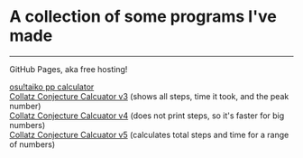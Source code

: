# A collection of some programs I've made
<hr/>

GitHub Pages, aka free hosting!

[osu!taiko pp calculator](/Files/taikopp.html)<br/>
[Collatz Conjecture Calcuator v3](/Files/collatz-v3.html) (shows all steps, time it took, and the peak number)<br/>
[Collatz Conjecture Calcuator v4](/Files/collatz-v4.html) (does not print steps, so it's faster for big numbers)<br/>
[Collatz Conjecture Calcuator v5](/Files/collatz-v5.html) (calculates total steps and time for a range of numbers)
